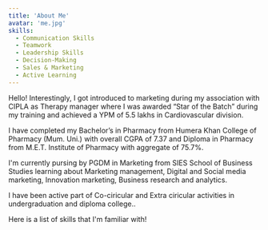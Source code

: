 ```yaml
---
title: 'About Me'
avatar: 'me.jpg'
skills:
  - Communication Skills
  - Teamwork
  - Leadership Skills
  - Decision-Making
  - Sales & Marketing
  - Active Learning
---
```


Hello! Interestingly, I got introduced to marketing during my association with CIPLA as Therapy manager where I was awarded “Star of the Batch” during my training and achieved a YPM of 5.5 lakhs in Cardiovascular division. 

I have completed my Bachelor’s in Pharmacy from Humera Khan College of Pharmacy (Mum. Uni.) with overall CGPA of 7.37 and Diploma in Pharmacy from M.E.T. Institute of Pharmacy with aggregate of  75.7%.

I'm currently pursing by PGDM in Marketing from SIES School of Business Studies learning about Marketing management, Digital and Social media marketing, Innovation marketing, Business research and 
analytics.

I have been active part of Co-ciricular and Extra ciricular activities in undergraduation and diploma college..

Here is a list of skills that I'm familiar with!

